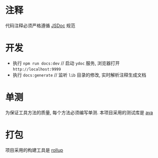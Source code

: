 # 注释

代码注释必须严格遵循 [JSDoc](https://jsdoc.app/) 规范

# 开发

-   执行 `npm run docs:dev` // 启动 `ydoc` 服务, 浏览器打开 `http://localhost:9999`
-   执行 `docs:generate` // 监听 `lib` 目录的修改, 实时解析注释生成文档

# 单测

为保证工具方法的质量, 每个方法必须编写单测. 本项目采用的测试库是 [ava](https://github.com/avajs/ava-docs/blob/main/zh_CN/readme.md)

# 打包

项目采用的构建工具是 [rollup](https://www.npmjs.com/package/rollup)
